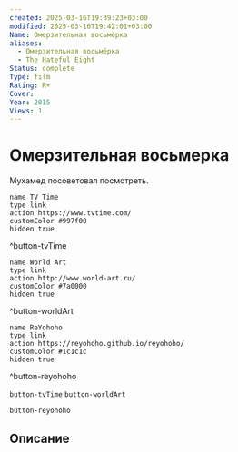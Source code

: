 ```yaml
---
created: 2025-03-16T19:39:23+03:00
modified: 2025-03-16T19:42:01+03:00
Name: Омерзительная восьмëрка
aliases:
  - Омерзительная восьмëрка
  - The Hateful Eight
Status: complete
Type: film
Rating: R+
Cover: 
Year: 2015
Views: 1
---
```


# Омерзительная восьмерка

Мухамед посоветовал посмотреть.

```button
name TV Time
type link
action https://www.tvtime.com/
customColor #997f00
hidden true
```
^button-tvTime

```button
name World Art
type link
action http://www.world-art.ru/
customColor #7a0000
hidden true
```
^button-worldArt

```button
name ReYohoho
type link
action https://reyohoho.github.io/reyohoho/
customColor #1c1c1c
hidden true
```
^button-reyohoho



`button-tvTime` `button-worldArt`

`button-reyohoho`

## Описание


